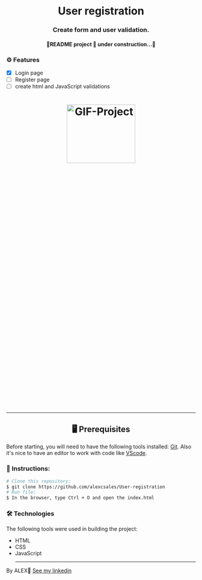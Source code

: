 <h1 align='center'>User registration</h1>

<h3 align='center'>Create form and user validation.</h3>

<h4 align='center'>🚧README project 🚀 under construction...🚧</h4>
  
### ⚙ Features
- [x] Login page<br>
- [ ] Register page<br>
- [ ] create html and JavaScript validations<br>

<h1 align="center">
  <img height="20%" width="60%" alt="GIF-Project"  src=""/>
<h1/>
  <hr>
  
<h2 align='center'>🖥️ Prerequisites</h2>
  <p>Before starting, you will need to have the following tools installed: <a href='https://git-scm.com/downloads'>Git<a>. Also it's nice to have an editor to work with code like <a href='https://code.visualstudio.com/download'>VScode<a/>.</p>
    
 ### 📖 Instructions:
    
 ```bash
 # Clone this repository:
 $ git clone https://github.com/alexcsales/User-registration
 # Run file:
 $ In the browser, type Ctrl + O and open the index.html
 ```
    
 ### 🛠 Technologies
 The following tools were used in building the project:
   - HTML<br>
   - CSS<br>
 - JavaScript
    <hr>
    
  <p>By ALEX🤘 <a href='https://www.linkedin.com/in/alexsales-dev/'>See my linkedin<a></p>

